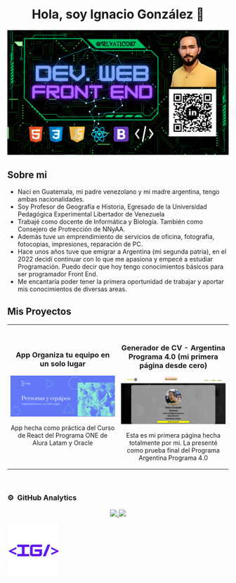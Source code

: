 <div align="center">
  <h1 align="center">Hola, soy Ignacio González 👋</h1>
</div>
<img src="https://github.com/selvatico87/selvatico87/blob/7c241a72427f3059cb897034fba225f8abe42571/Banner%20Ignacio.png"/>


## Sobre mi

- Nací en Guatemala, mi padre venezolano y mi madre argentina, tengo ambas nacionalidades.
- Soy Profesor de Geografía e Historia, Egresado de la Universidad Pedagógica Experimental Libertador de Venezuela
- Trabajé como docente de Informática y Biología. También como Consejero de Protrección de NNyAA.
- Además tuve un emprendimiento de servicios de oficina, fotografia, fotocopias, impresiones, reparación de PC.
- Hace unos años tuve que emigrar a Argentina (mi segunda patria), en el 2022 decidí continuar con lo que me apasiona
  y empecé a estudiar Programación. Puedo decir que hoy tengo conocimientos básicos para ser programador Front End. 
- Me encantaría poder tener la primera oportunidad de trabajar y aportar mis conocimientos de diversas areas.

## Mis Proyectos ##
<table>
  <tr>
  <td width="50%">
  <h3 align="center">App Organiza tu equipo en un solo lugar</h3>
  <div align="center">
  <a href="https://org2.vercel.app/" target="_blank"><img src="https://github.com/selvatico87/selvatico87/blob/1dc805175026cada7b972bd7255d6ab6cf6d1e81/org.png" width="400" alt="App Org hecha con React"></a>
  
  <p>App hecha como práctica del Curso de React del Programa ONE de Alura Latam y Oracle</p>
  </div>

  </td>

  <td width="50%">
                 <br>
  <h3 align="center">Generador de CV - Argentina Programa 4.0 (mi primera página desde cero)</h3>
  <div align="center">                                       
  <a href="https://cv-arg-progama4-0.vercel.app/" target="_blank"><img src="https://github.com/selvatico87/selvatico87/blob/b0383f7989458c8ed97f618c015269373e831136/cv-arg-programa4.png" width="400" alt="Caputara imagen pagina CV"></a>
  <br>
  
  </p> Esta es mi primera página hecha totalmente por mi. La presenté como prueba final del Programa Argentina Programa 4.0</p>
  </div>                                                             
</table>                                                                                 

<br>

### ⚙️ &nbsp;GitHub Analytics ###

<p align="center">
  <a href="https://github.com/selvatico87">
    <img height="180em" src="https://github-readme-stats-eight-theta.vercel.app/api?username=selvatico87&show_icons=true&theme=algolia&include_all_commits=true&count_private=true"/>
    <img height="180em" src="https://github-readme-stats-eight-theta.vercel.app/api/top-langs/?username=selvatico87&layout=compact&langs_count=8&theme=algolia"/>
  </a>
</p>
<div aling="center">
  <img aling="center" src="https://github.com/selvatico87/selvatico87/blob/7c241a72427f3059cb897034fba225f8abe42571/IG.png" width="120px" />
</div>
